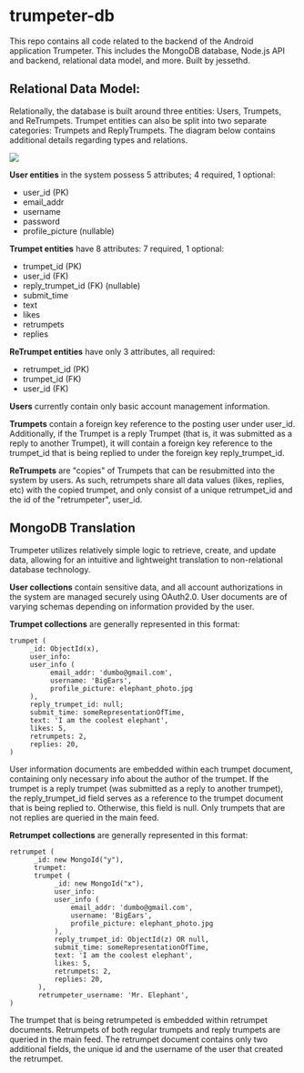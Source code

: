 # trumpeter-db
This repo contains all code related to the backend of the Android application Trumpeter. This includes the MongoDB database, Node.js API
and backend, relational data model, and more.
Built by jessethd.


## Relational Data Model:
Relationally, the database is built around three entities: Users, Trumpets, and ReTrumpets. Trumpet entities can also be split into two
separate categories: Trumpets and ReplyTrumpets. The diagram below contains additional details regarding types and relations.

<a href="url"><img src="http://i.imgur.com/eKtoAY0.png"></a>

**User entities** in the system possess 5 attributes; 4 required, 1 optional: 
* user_id (PK)
* email_addr
* username 
* password
* profile_picture (nullable)


**Trumpet entities** have 8 attributes: 7 required, 1 optional:
* trumpet_id (PK)
* user_id (FK)
* reply_trumpet_id (FK) (nullable)
* submit_time
* text
* likes
* retrumpets
* replies

**ReTrumpet entities** have only 3 attributes, all required:
* retrumpet_id (PK)
* trumpet_id (FK)
* user_id (FK)

**Users** currently contain only basic account management information.

**Trumpets** contain a foreign key reference to the posting user under user_id. Additionally, if the Trumpet is a reply Trumpet (that
is, it was submitted as a reply to another Trumpet), it will contain a foreign key reference to the trumpet_id that is being replied to
under the foreign key reply_trumpet_id.

**ReTrumpets** are "copies" of Trumpets that can be resubmitted into the system by users. As such, retrumpets share all data values
(likes, replies, etc) with the copied trumpet, and only consist of a unique retrumpet_id and the id of the "retrumpeter", user_id.


## MongoDB Translation

Trumpeter utilizes relatively simple logic to retrieve, create, and update data, allowing for an intuitive and lightweight translation
to non-relational database technology. 

**User collections** contain sensitive data, and all account authorizations in the system are managed securely using
OAuth2.0. User documents are of varying schemas depending on information provided by the user.

**Trumpet collections** are generally represented in this format:

```
trumpet (
     _id: ObjectId(x),
     user_info:
     user_info (
          email_addr: 'dumbo@gmail.com',
          username: 'BigEars',
          profile_picture: elephant_photo.jpg
     ),
     reply_trumpet_id: null; 
     submit_time: someRepresentationOfTime,
     text: 'I am the coolest elephant',
     likes: 5,
     retrumpets: 2,
     replies: 20,
)
```
User information documents are embedded within each trumpet document, containing only necessary info about the author of the trumpet. If
the trumpet is a reply trumpet (was submitted as a reply to another trumpet), the reply_trumpet_id field serves as a reference to the
trumpet document that is being replied to. Otherwise, this field is null. Only trumpets that are not replies are queried in the main
feed.

**Retrumpet collections** are generally represented in this format:

```
retrumpet (
      _id: new MongoId("y"),
      trumpet:
      trumpet (
           _id: new MongoId("x"),
           user_info:
           user_info (
               email_addr: 'dumbo@gmail.com',
               username: 'BigEars',
               profile_picture: elephant_photo.jpg
           ),
           reply_trumpet_id: ObjectId(z) OR null, 
           submit_time: someRepresentationOfTime,
           text: 'I am the coolest elephant',
           likes: 5,
           retrumpets: 2,
           replies: 20,
       ),
       retrumpeter_username: 'Mr. Elephant', 
)
```

The trumpet that is being retrumpeted is embedded within retrumpet documents. Retrumpets of both regular trumpets and reply trumpets
are queried in the main feed. The retrumpet document contains only two additional fields, the unique id and the username of the user
that created the retrumpet.



